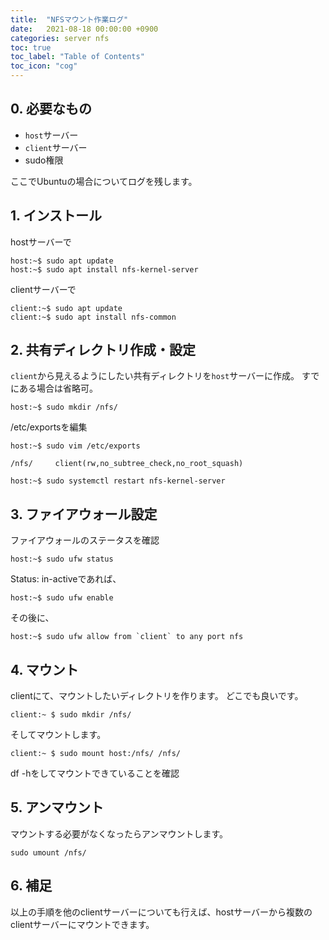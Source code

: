 ```yaml
---
title:  "NFSマウント作業ログ"
date:   2021-08-18 00:00:00 +0900
categories: server nfs
toc: true
toc_label: "Table of Contents"
toc_icon: "cog"
---
```


## 0. 必要なもの
* `host`サーバー
* `client`サーバー
* sudo権限

ここでUbuntuの場合についてログを残します。

## 1. インストール
hostサーバーで
```
host:~$ sudo apt update
host:~$ sudo apt install nfs-kernel-server
```

clientサーバーで
```
client:~$ sudo apt update
client:~$ sudo apt install nfs-common
```

## 2. 共有ディレクトリ作成・設定
`client`から見えるようにしたい共有ディレクトリを`host`サーバーに作成。
すでにある場合は省略可。
```
host:~$ sudo mkdir /nfs/
```

/etc/exportsを編集
```
host:~$ sudo vim /etc/exports
```

```/etc/exports
/nfs/     client(rw,no_subtree_check,no_root_squash)
```

```
host:~$ sudo systemctl restart nfs-kernel-server
```

## 3. ファイアウォール設定
ファイアウォールのステータスを確認
```
host:~$ sudo ufw status
```

Status: in-activeであれば、
```
host:~$ sudo ufw enable
```

その後に、
```
host:~$ sudo ufw allow from `client` to any port nfs
```

## 4. マウント
clientにて、マウントしたいディレクトリを作ります。
どこでも良いです。
```
client:~ $ sudo mkdir /nfs/
```

そしてマウントします。
```
client:~ $ sudo mount host:/nfs/ /nfs/
```

df -hをしてマウントできていることを確認

## 5. アンマウント
マウントする必要がなくなったらアンマウントします。
```
sudo umount /nfs/
```

## 6. 補足
以上の手順を他のclientサーバーについても行えば、hostサーバーから複数のclientサーバーにマウントできます。
